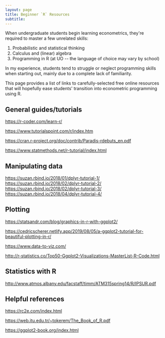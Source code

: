 ```yaml
---
layout: page
title: Beginner `R` Resources
subtitle: 
---
```


When undergraduate students begin learning econometrics, they're required to master a few unrelated skills:

1. Probabilistic and statistical thinking
2. Calculus and (linear) algebra
3. Programming in R (at UO -- the language of choice may vary by school)

In my experience, students tend to struggle or neglect programming skills when starting out, mainly due to a complete lack of familiarity.

This page provides a list of links to carefully-selected free online resources that will hopefully ease students' transition into econometric programming using R.

## General guides/tutorials

https://r-coder.com/learn-r/

https://www.tutorialspoint.com/r/index.htm

https://cran.r-project.org/doc/contrib/Paradis-rdebuts_en.pdf

https://www.statmethods.net/r-tutorial/index.html

## Manipulating data

https://suzan.rbind.io/2018/01/dplyr-tutorial-1/
https://suzan.rbind.io/2018/02/dplyr-tutorial-2/
https://suzan.rbind.io/2018/02/dplyr-tutorial-3/
https://suzan.rbind.io/2018/04/dplyr-tutorial-4/

## Plotting 

https://statsandr.com/blog/graphics-in-r-with-ggplot2/

https://cedricscherer.netlify.app/2019/08/05/a-ggplot2-tutorial-for-beautiful-plotting-in-r/

https://www.data-to-viz.com/

http://r-statistics.co/Top50-Ggplot2-Visualizations-MasterList-R-Code.html

## Statistics with R

http://www.atmos.albany.edu/facstaff/timm/ATM315spring14/R/IPSUR.pdf

## Helpful references

https://rc2e.com/index.html

https://web.itu.edu.tr/~tokerem/The_Book_of_R.pdf

https://ggplot2-book.org/index.html


